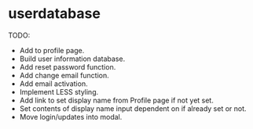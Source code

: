 # userdatabase

TODO:

- Add to profile page.
- Build user information database.
- Add reset password function.
- Add change email function.
- Add email activation.
- Implement LESS styling.
- Add link to set display name from Profile page if not yet set.
- Set contents of display name input dependent on if already set or not.
- Move login/updates into modal.
